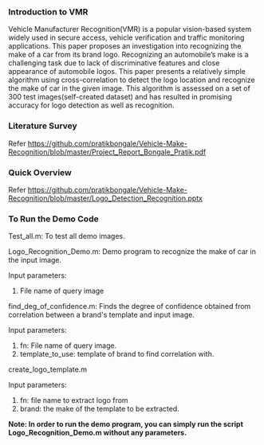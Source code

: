 ### Introduction to VMR 

Vehicle Manufacturer Recognition(VMR) is a popular vision-based system widely used in secure access, vehicle verification and traffic monitoring applications. This paper proposes an investigation into recognizing the make of a car from its brand logo. Recognizing an automobile’s make is a challenging task due to lack of discriminative features and close appearance of automobile logos. This paper presents a relatively simple algorithm using cross-correlation to detect the logo location and recognize the make of car in the given image. This algorithm is assessed on a set of 300 test images(self-created dataset) and has resulted in promising accuracy for logo detection as well as recognition.

### Literature Survey

Refer https://github.com/pratikbongale/Vehicle-Make-Recognition/blob/master/Project_Report_Bongale_Pratik.pdf

### Quick Overview

Refer https://github.com/pratikbongale/Vehicle-Make-Recognition/blob/master/Logo_Detection_Recognition.pptx

### To Run the Demo Code

Test_all.m:
To test all demo images.


Logo_Recognition_Demo.m:
Demo program to recognize the make of car in the input image. 

Input parameters:
1. File name of query image


find_deg_of_confidence.m:
Finds the degree of confidence obtained from correlation between a brand's template and input image.

Input parameters:
1. fn: File name of query image.
2. template_to_use: template of brand to find correlation with.


create_logo_template.m

Input parameters:
1. fn: file name to extract logo from
2. brand: the make of the template to be extracted.

**Note: In order to run the demo program, you can simply run the script Logo_Recognition_Demo.m without any parameters.**
